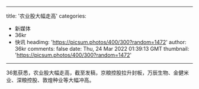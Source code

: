 
---
title: '农业股大幅走高'
categories: 
 - 新媒体
 - 36kr
 - 快讯
headimg: 'https://picsum.photos/400/300?random=1472'
author: 36kr
comments: false
date: Thu, 24 Mar 2022 01:39:13 GMT
thumbnail: 'https://picsum.photos/400/300?random=1472'
---

<div>   
36氪获悉，农业股大幅走高，截至发稿，京粮控股拉升封板，万辰生物、金健米业、深粮控股、敦煌种业等大幅冲高。  
</div>
            